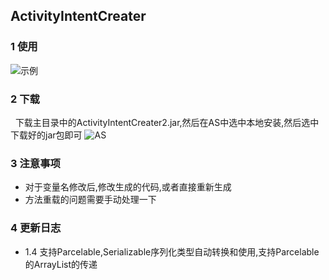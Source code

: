 ## ActivityIntentCreater

### 1 使用

![示例][1]

### 2 下载
  
 下载主目录中的ActivityIntentCreater2.jar,然后在AS中选中本地安装,然后选中下载好的jar包即可
 ![AS](https://i.loli.net/2017/08/19/5998455f084d0.png)
 
### 3 注意事项

- 对于变量名修改后,修改生成的代码,或者直接重新生成
- 方法重载的问题需要手动处理一下


### 4 更新日志
- 1.4 支持Parcelable,Serializable序列化类型自动转换和使用,支持Parcelable的ArrayList的传递


  [1]: https://i.loli.net/2017/08/16/5993e049bb0af.jpg "1"
